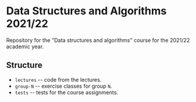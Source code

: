 # Data Structures and Algorithms 2021/22
Repository for the "Data structures and algorithms" course for the 2021/22 academic year.

## Structure

* `lectures` -- code from the lectures.
* `group-N` -- exercise classes for group `N`.
* `tests` -- tests for the course assignments.
